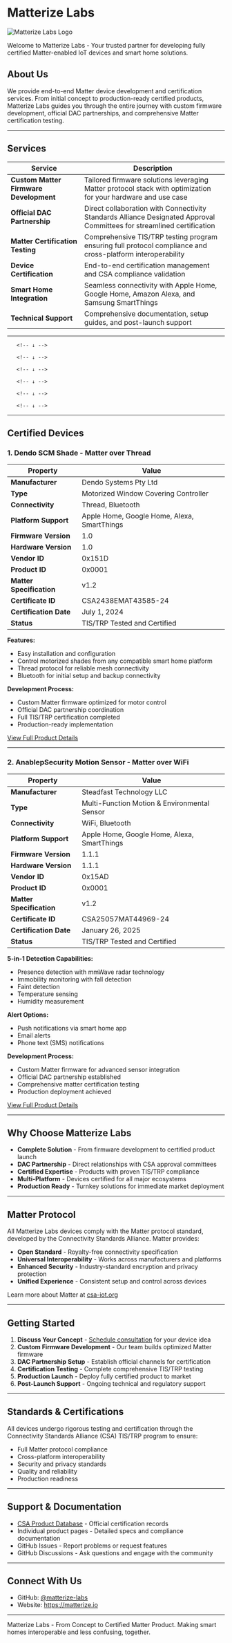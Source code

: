 # Matterize Labs

![Matterize Labs Logo](../matterizelabs.png)

Welcome to Matterize Labs - Your trusted partner for developing fully certified Matter-enabled IoT devices and smart home solutions.

## About Us

We provide end-to-end Matter device development and certification services. From initial concept to production-ready certified products, Matterize Labs guides you through the entire journey with custom firmware development, official DAC partnerships, and comprehensive Matter certification testing.

---

## Services

| Service | Description |
|---------|-------------|
| **Custom Matter Firmware Development** | Tailored firmware solutions leveraging Matter protocol stack with optimization for your hardware and use case |
| **Official DAC Partnership** | Direct collaboration with Connectivity Standards Alliance Designated Approval Committees for streamlined certification |
| **Matter Certification Testing** | Comprehensive TIS/TRP testing program ensuring full protocol compliance and cross-platform interoperability |
| **Device Certification** | End-to-end certification management and CSA compliance validation |
| **Smart Home Integration** | Seamless connectivity with Apple Home, Google Home, Amazon Alexa, and Samsung SmartThings |
| **Technical Support** | Comprehensive documentation, setup guides, and post-launch support |

---

<!-- ## From Idea to Production -->

<!-- Our comprehensive service model ensures your product achieves full Matter certification: -->

<!-- ``` -->
<!-- Concept & Planning -->
       <!-- ↓ -->
<!-- Custom Firmware Development -->
       <!-- ↓ -->
<!-- Official DAC Partnership Setup -->
       <!-- ↓ -->
<!-- Matter Certification Testing (TIS/TRP) -->
       <!-- ↓ -->
<!-- CSA Compliance Validation -->
       <!-- ↓ -->
<!-- Production Release -->
       <!-- ↓ -->
<!-- Post-Launch Support -->
<!-- ``` -->

<!-- **Outcome:** Fully certified Matter product ready for global distribution across all major smart home ecosystems. -->

---

## Certified Devices

### 1. Dendo SCM Shade - Matter over Thread

| Property | Value |
|----------|-------|
| **Manufacturer** | Dendo Systems Pty Ltd |
| **Type** | Motorized Window Covering Controller |
| **Connectivity** | Thread, Bluetooth |
| **Platform Support** | Apple Home, Google Home, Alexa, SmartThings |
| **Firmware Version** | 1.0 |
| **Hardware Version** | 1.0 |
| **Vendor ID** | 0x151D |
| **Product ID** | 0x0001 |
| **Matter Specification** | v1.2 |
| **Certificate ID** | CSA2438EMAT43585-24 |
| **Certification Date** | July 1, 2024 |
| **Status** | TIS/TRP Tested and Certified |

**Features:**
- Easy installation and configuration
- Control motorized shades from any compatible smart home platform
- Thread protocol for reliable mesh connectivity
- Bluetooth for initial setup and backup connectivity

**Development Process:**
- Custom Matter firmware optimized for motor control
- Official DAC partnership coordination
- Full TIS/TRP certification completed
- Production-ready implementation

[View Full Product Details](https://csa-iot.org/csa_product/dendo-scm-shade/)

---

### 2. AnablepSecurity Motion Sensor - Matter over WiFi

| Property | Value |
|----------|-------|
| **Manufacturer** | Steadfast Technology LLC |
| **Type** | Multi-Function Motion & Environmental Sensor |
| **Connectivity** | WiFi, Bluetooth |
| **Platform Support** | Apple Home, Google Home, Alexa, SmartThings |
| **Firmware Version** | 1.1.1 |
| **Hardware Version** | 1.1.1 |
| **Vendor ID** | 0x15AD |
| **Product ID** | 0x0001 |
| **Matter Specification** | v1.2 |
| **Certificate ID** | CSA25057MAT44969-24 |
| **Certification Date** | January 26, 2025 |
| **Status** | TIS/TRP Tested and Certified |

**5-in-1 Detection Capabilities:**
- Presence detection with mmWave radar technology
- Immobility monitoring with fall detection
- Faint detection
- Temperature sensing
- Humidity measurement

**Alert Options:**
- Push notifications via smart home app
- Email alerts
- Phone text (SMS) notifications

**Development Process:**
- Custom Matter firmware for advanced sensor integration
- Official DAC partnership established
- Comprehensive matter certification testing
- Production deployment achieved

[View Full Product Details](https://csa-iot.org/csa_product/anablepsecurity-motion-sensor/)

---

## Why Choose Matterize Labs

- **Complete Solution** - From firmware development to certified product launch
- **DAC Partnership** - Direct relationships with CSA approval committees
- **Certified Expertise** - Products with proven TIS/TRP compliance
- **Multi-Platform** - Devices certified for all major ecosystems
- **Production Ready** - Turnkey solutions for immediate market deployment

---

## Matter Protocol

All Matterize Labs devices comply with the Matter protocol standard, developed by the Connectivity Standards Alliance. Matter provides:

- **Open Standard** - Royalty-free connectivity specification
- **Universal Interoperability** - Works across manufacturers and platforms
- **Enhanced Security** - Industry-standard encryption and privacy protection
- **Unified Experience** - Consistent setup and control across devices

Learn more about Matter at [csa-iot.org](https://csa-iot.org)

---

## Getting Started

1. **Discuss Your Concept** - [Schedule consultation](https://cal.com/abu-matterize/matter-development) for your device idea
2. **Custom Firmware Development** - Our team builds optimized Matter firmware
3. **DAC Partnership Setup** - Establish official channels for certification
4. **Certification Testing** - Complete comprehensive TIS/TRP testing
5. **Production Launch** - Deploy fully certified product to market
6. **Post-Launch Support** - Ongoing technical and regulatory support

---

## Standards & Certifications

All devices undergo rigorous testing and certification through the Connectivity Standards Alliance (CSA) TIS/TRP program to ensure:
- Full Matter protocol compliance
- Cross-platform interoperability
- Security and privacy standards
- Quality and reliability
- Production readiness

---

## Support & Documentation

- [CSA Product Database](https://csa-iot.org) - Official certification records
- Individual product pages - Detailed specs and compliance documentation
- GitHub Issues - Report problems or request features
- GitHub Discussions - Ask questions and engage with the community

---

## Connect With Us

- GitHub: [@matterize-labs](https://github.com/matterizelabs)
- Website: https://matterize.io

---

Matterize Labs - From Concept to Certified Matter Product. Making smart homes interoperable and less confusing, together.
